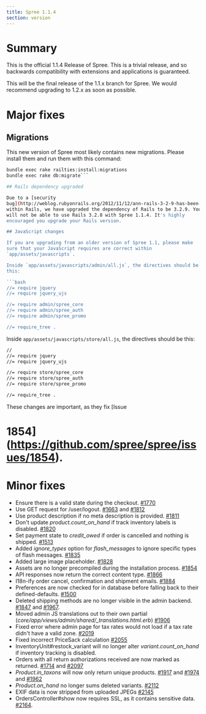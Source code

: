 ```yaml
---
title: Spree 1.1.4
section: version
---
```


# Summary

This is the official 1.1.4 Release of Spree. This is a trivial release,
and so backwards compatibility with extensions and applications is
guaranteed.

This will be the final release of the 1.1.x branch for Spree. We would
recommend upgrading to 1.2.x as soon as possible.

# Major fixes

## Migrations

This new version of Spree most likely contains new migrations. Please
install them and run them with this command:

```bash
bundle exec rake railties:install:migrations
bundle exec rake db:migrate```

## Rails dependency upgraded

Due to a [security
bug](http://weblog.rubyonrails.org/2012/11/12/ann-rails-3-2-9-has-been-released/)
within Rails, we have upgraded the dependency of Rails to be 3.2.9. You
will not be able to use Rails 3.2.8 with Spree 1.1.4. It's highly
encouraged you upgrade your Rails version.

## JavaScript changes

If you are upgrading from an older version of Spree 1.1, please make
sure that your JavaScript requires are correct within
`app/assets/javascripts`.

Inside `app/assets/javascripts/admin/all.js`, the directives should be
this:

```bash
//= require jquery
//= require jquery_ujs

//= require admin/spree_core
//= require admin/spree_auth
//= require admin/spree_promo

//= require_tree .
```

Inside `app/assets/javascripts/store/all.js`, the directives should be
this:

```bash
//
//= require jquery
//= require jquery_ujs

//= require store/spree_core
//= require store/spree_auth
//= require store/spree_promo

//= require_tree .
```

These changes are important, as they fix [Issue
# 1854](https://github.com/spree/spree/issues/1854).

# Minor fixes

-   Ensure there is a valid state during the checkout.
    [#1770](https://github.com/spree/spree/issues/1770)
-   Use GET request for /user/logout.
    [#1663](https://github.com/spree/spree/issues/1663) and
    [#1812](https://github.com/spree/spree/issues/1812)
-   Use product description if no meta description is provided.
    [#1811](https://github.com/spree/spree/issues/1811)
-   Don't update *product.count_on_hand* if track inventory labels is
    disabled. [#1820](https://github.com/spree/spree/issues/1820)
-   Set payment state to *credit_owed* if order is cancelled and
    nothing is shipped.
    [#1513](https://github.com/spree/spree/issues/1513)
-   Added *ignore_types* option for *flash_messages* to ignore
    specific types of flash messages.
    [#1835](https://github.com/spree/spree/issues/1835)
-   Added large image placeholder.
    [#1828](https://github.com/spree/spree/issues/1828)
-   Assets are no longer precompiled during the installation process.
    [#1854](https://github.com/spree/spree/issues/1854)
-   API responses now return the correct content type.
    [#1866](https://github.com/spree/spree/issues/1866)
-   I18n-ify order cancel, confirmation and shipment emails.
    [#1884](https://github.com/spree/spree/issues/1884)
-   Preferences are now checked for in database before falling back to
    their defined-defaults.
    [#1500](https://github.com/spree/spree/issues/1500)
-   Deleted shipping methods are no longer visible in the admin backend.
    [#1847](https://github.com/spree/spree/issues/1847) and
    [#1967](https://github.com/spree/spree/issues/1967).
-   Moved admin JS translations out to their own partial
    (*core/app/views/admin/shared/_translations.html.erb*)
    [#1906](https://github.com/spree/spree/issues/1906)
-   Fixed error where admin page for tax rates would not load if a tax
    rate didn't have a valid zone.
    [#2019](https://github.com/spree/spree/issues/2019)
-   Fixed incorrect PriceSack calculation
    [#2055](https://github.com/spree/spree/issues/2055)
-   InventoryUnit#restock_variant will no longer alter
    *variant.count_on_hand* if inventory tracking is disabled.
-   Orders with all return authorizations received are now marked as
    returned. [#1714](https://github.com/spree/spree/issues/1714) and
    [#2097](https://github.com/spree/spree/issues/2097)
-   *Product.in_taxons* will now only return unique products.
    [#1917](https://github.com/spree/spree/issues/1917) and
    [#1974](https://github.com/spree/spree/issues/1974) and
    [#1962](https://github.com/spree/spree/issues/1962)
-   *Product.on_hand* no longer sums deleted variants.
    [#2112](https://github.com/spree/spree/issues/2112)
-   EXIF data is now stripped from uploaded JPEGs
    [#2145](https://github.com/spree/spree/issues/2145)
-   OrdersController#show now requires SSL, as it contains sensitive
    data. [#2164](https://github.com/spree/spree/issues/2164).

